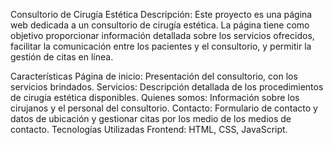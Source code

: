 Consultorio de Cirugía Estética
Descripción:
Este proyecto es una página web dedicada a un consultorio de cirugía estética. La página tiene como objetivo proporcionar información detallada sobre los servicios ofrecidos, facilitar la comunicación entre los pacientes y el consultorio, y permitir la gestión de citas en línea.

Características
Página de inicio: Presentación del consultorio, con los servicios brindados.
Servicios: Descripción detallada de los procedimientos de cirugía estética disponibles.
Quienes somos: Información sobre los cirujanos y el personal del consultorio.
Contacto: Formulario de contacto y datos de ubicación y  gestionar citas por los medio de los medios de contacto.
Tecnologías Utilizadas
Frontend: HTML, CSS, JavaScript.




